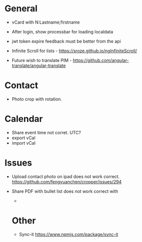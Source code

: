 # General
- vCard with N:Lastname;firstname
- After login, show processbar for loading localdata
- jwt token expire feedback must be better from the api

- Infinite Scroll for lists - https://sroze.github.io/ngInfiniteScroll/
- Future wish to translate PIM - https://github.com/angular-translate/angular-translate

# Contact
- Photo crop with rotation.

# Calendar
- Share event time not corret. UTC?
- export vCal
- import vCal

# Issues
- Upload contact photo on ipad does not work correct.
  https://github.com/fengyuanchen/cropper/issues/294

- Share PDF with bullet list does not work correct with <ul><li>

# Other

- Sync-it https://www.npmjs.com/package/sync-it

